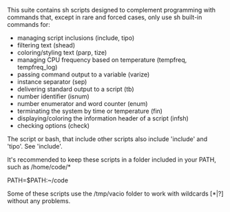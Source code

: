 This suite contains sh scripts designed to complement programming with commands that, except in rare and forced cases, only use sh built-in commands for:

- managing script inclusions (include, tipo)
- filtering text (shead)
- coloring/styling text (parp, tize)
- managing CPU frequency based on temperature (tempfreq, tempfreq_log)
- passing command output to a variable (varize)
- instance separator (sep)
- delivering standard output to a script (tb)
- number identifier (isnum)
- number enumerator and word counter (enum)
- terminating the system by time or temperature (fin)
- displaying/coloring the information header of a script (infsh)
- checking options (check)

The script or bash, that include other scripts also include 'include' and 'tipo'. See 'include'.

It's recommended to keep these scripts in a folder included in your PATH, such as /home/code/*

PATH=$PATH:~/code

Some of these scripts use the /tmp/vacio folder to work with wildcards [*|?] without any problems.

